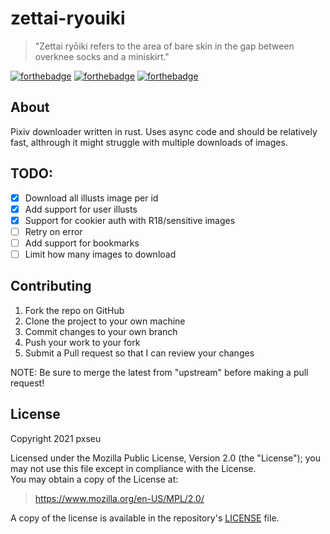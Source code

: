 # zettai-ryouiki

> "Zettai ryōiki refers to the area of bare skin in the gap between overknee socks and a miniskirt."

[![forthebadge](https://forthebadge.com/images/badges/made-with-rust.svg)](https://forthebadge.com)
[![forthebadge](https://forthebadge.com/images/badges/60-percent-of-the-time-works-every-time.svg)](https://forthebadge.com)
[![forthebadge](https://forthebadge.com/images/badges/built-with-swag.svg)](https://forthebadge.com)

## About

Pixiv downloader written in rust. Uses async code and should be relatively fast, althrough it might struggle with multiple downloads of images.

## TODO:

-   [x] Download all illusts image per id
-   [x] Add support for user illusts
-   [x] Support for cookier auth with R18/sensitive images
-   [ ] Retry on error
-   [ ] Add support for bookmarks
-   [ ] Limit how many images to download

## Contributing

1.  Fork the repo on GitHub
2.  Clone the project to your own machine
3.  Commit changes to your own branch
4.  Push your work to your fork
5.  Submit a Pull request so that I can review your changes

NOTE: Be sure to merge the latest from "upstream" before making a pull request!

## License

Copyright 2021 pxseu

Licensed under the Mozilla Public License, Version 2.0 (the "License"); you may not use this file except in compliance with the License. \
You may obtain a copy of the License at:

> https://www.mozilla.org/en-US/MPL/2.0/

A copy of the license is available in the repository's [LICENSE](./LICENSE) file.
